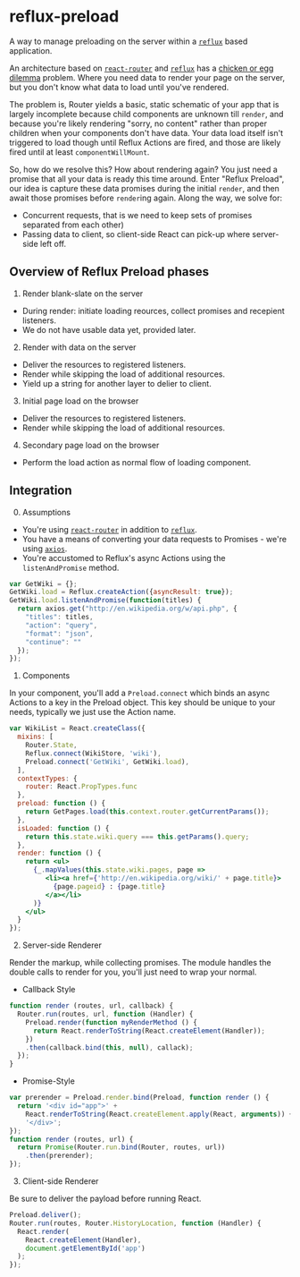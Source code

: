 # reflux-preload

A way to manage preloading on the server within a [`reflux`](https://www.npmjs.com/package/reflux) based application.


An architecture based on [`react-router`](https://npmjs.com/package/react-router) and [`reflux`](https://npmjs.com/package/reflux) has a [chicken or egg dilemma](http://en.wikipedia.org/wiki/Chicken_or_the_egg) problem.  Where you need data to render your page on the server, but you don't know what data to load until you've rendered.

 The problem is, Router yields a basic, static schematic of your app that is largely incomplete because child components are unknown till `render`, and because you're likely rendering "sorry, no content" rather than proper children when your components don't have data.  Your data load itself isn't triggered to load though until Reflux Actions are fired, and those are likely fired until at least `componentWillMount`.

 So, how do we resolve this? How about rendering again?  You just need a promise that all your data is ready this time around.  Enter "Reflux Preload", our idea is capture these data promises during the initial `render`, and then await those promises before `render`ing again.  Along the way, we solve for:

 * Concurrent requests, that is we need to keep sets of promises separated from each other)
 * Passing data to client, so client-side React can pick-up where server-side left off.

## Overview of Reflux Preload phases

1. Render blank-slate on the server
  - During render: initiate loading reources, collect promises and recepient listeners.
  - We do not have usable data yet, provided later.

2. Render with data on the server
  - Deliver the resources to registered listeners.
  - Render while skipping the load of additional resources.
  - Yield up a string for another layer to delier to client.

3. Initial page load on the browser
  - Deliver the resources to registered listeners.
  - Render while skipping the load of additional resources.

4. Secondary page load on the browser
  - Perform the load action as normal flow of loading component.

## Integration


0. Assumptions

 * You're using [`react-router`](https://www.npmjs.com/package/react-router) in addition to [`reflux`](https://www.npmjs.com/package/reflux).
 * You have a means of converting your data requests to Promises - we're using [`axios`](https://www.npmjs.com/package/axios).
 * You're accustomed to Reflux's async Actions using the `listenAndPromise` method.

 ```js
 var GetWiki = {};
 GetWiki.load = Reflux.createAction({asyncResult: true});
 GetWiki.load.listenAndPromise(function(titles) {
   return axios.get("http://en.wikipedia.org/w/api.php", {
     "titles": titles,
     "action": "query",
     "format": "json",
     "continue": ""
   });
 });
 ```

1. Components

  In your component, you'll add a `Preload.connect` which binds an async Actions to a key in the Preload object.  This key should be unique to your needs, typically we just use the Action name.

  ```jsx
  var WikiList = React.createClass({
    mixins: [
      Router.State,
      Reflux.connect(WikiStore, 'wiki'),
      Preload.connect('GetWiki', GetWiki.load),
    ],
    contextTypes: {
      router: React.PropTypes.func
    },
    preload: function () {
      return GetPages.load(this.context.router.getCurrentParams());
    },
    isLoaded: function () {
      return this.state.wiki.query === this.getParams().query;
    },
    render: function () {
      return <ul>
        {_.mapValues(this.state.wiki.pages, page =>
           <li><a href={'http://en.wikipedia.org/wiki/' + page.title}>
             {page.pageid} : {page.title}
           </a></li>
        )}
      </ul>
    }
  });
  ```

2. Server-side Renderer

  Render the markup, while collecting promises.  The module handles the double calls to render for you, you'll just need to wrap your normal.

  * Callback Style
  ```js
  function render (routes, url, callback) {
    Router.run(routes, url, function (Handler) {
      Preload.render(function myRenderMethod () {
        return React.renderToString(React.createElement(Handler));
      })
      .then(callback.bind(this, null), callack);
    });
  }
  ```

  * Promise-Style
  ```js
  var prerender = Preload.render.bind(Preload, function render () {
    return '<div id="app">' +
      React.renderToString(React.createElement.apply(React, arguments)) +
      '</div>';
  });
  function render (routes, url) {
    return Promise(Router.run.bind(Router, routes, url))
      .then(prerender);
  });
  ```

3. Client-side Renderer

  Be sure to deliver the payload before running React.

  ```js
  Preload.deliver();
  Router.run(routes, Router.HistoryLocation, function (Handler) {
    React.render(
      React.createElement(Handler),
      document.getElementById('app')
    );
  });
  ```
